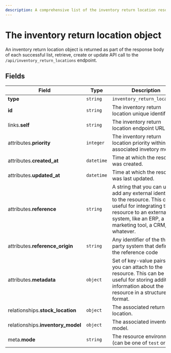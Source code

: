 ```yaml
---
description: A comprehensive list of the inventory return location resource's attributes and relationships
---
```


# The inventory return location object

An inventory return location object is returned as part of the response body of each successful list, retrieve, create or update API call to the `/api/inventory_return_locations` endpoint.

## Fields

| Field          | Type     | Description                                  |
| -------------- | -------- | -------------------------------------------- |
| **type**       | `string` | `inventory_return_locations`                        |
| **id**         | `string` | The inventory return location unique identifier  |
| links.**self** | `string` | The inventory return location endpoint URL       |
| attributes.**priority** | `integer` | The inventory return location priority within the associated invetory model. |
| attributes.**created_at** | `datetime` | Time at which the resource was created. |
| attributes.**updated_at** | `datetime` | Time at which the resource was last updated. |
| attributes.**reference** | `string` | A string that you can use to add any external identifier to the resource. This can be useful for integrating the resource to an external system, like an ERP, a marketing tool, a CRM, or whatever. |
| attributes.**reference_origin** | `string` | Any identifier of the third party system that defines the reference code |
| attributes.**metadata** | `object` | Set of key-value pairs that you can attach to the resource. This can be useful for storing additional information about the resource in a structured format. |
| relationships.**stock_location** | `object` | The associated return location. |
| relationships.**inventory_model** | `object` | The associated inventory model. |
| meta.**mode** | `string` | The resource environment \(can be one of `test` or `live`\) |

